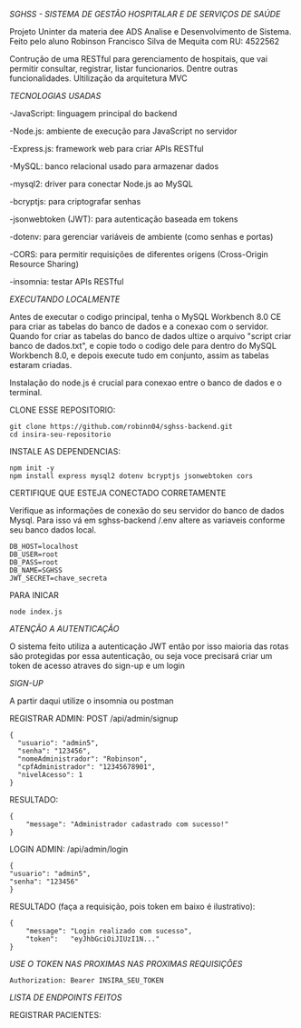 *SGHSS - SISTEMA DE GESTÃO HOSPITALAR E DE SERVIÇOS DE SAÚDE*

Projeto Uninter da materia dee ADS Analise e Desenvolvimento de Sistema. Feito pelo aluno Robinson Francisco Silva de Mequita com RU: 4522562

Contrução de uma RESTful para gerenciamento de hospitais, que vai permitir consultar, registrar, listar funcionarios. Dentre outras funcionalidades. 
Ultilização da arquitetura MVC

*TECNOLOGIAS USADAS*

-JavaScript: linguagem principal do backend

-Node.js: ambiente de execução para JavaScript no servidor

-Express.js: framework web para criar APIs RESTful

-MySQL: banco relacional usado para armazenar dados

-mysql2: driver para conectar Node.js ao MySQL

-bcryptjs: para criptografar senhas

-jsonwebtoken (JWT): para autenticação baseada em tokens

-dotenv: para gerenciar variáveis de ambiente (como senhas e portas)

-CORS: para permitir requisições de diferentes origens (Cross-Origin Resource Sharing)

-insomnia: testar APIs RESTful

*EXECUTANDO LOCALMENTE*

Antes de executar o codigo principal, tenha o MySQL Workbench 8.0 CE para criar as tabelas do banco de dados e a conexao com o servidor.
Quando for criar as tabelas do banco de dados ultize o arquivo "script criar banco de dados.txt", e copie todo o codigo dele para dentro do MySQL Workbench 8.0, 
e depois execute tudo em conjunto, assim as tabelas estaram criadas.

Instalação do node.js é crucial para conexao entre o banco de dados e o terminal. 

CLONE ESSE REPOSITORIO:

    git clone https://github.com/robinn04/sghss-backend.git
    cd insira-seu-repositorio

INSTALE AS DEPENDENCIAS:
    
    npm init -y 
    npm install express mysql2 dotenv bcryptjs jsonwebtoken cors 

CERTIFIQUE QUE ESTEJA CONECTADO CORRETAMENTE

Verifique as informações de conexão do seu servidor do banco de dados Mysql. Para isso vá em sghss-backend
/.env altere as variaveis conforme seu banco dados local.

    DB_HOST=localhost
    DB_USER=root
    DB_PASS=root
    DB_NAME=SGHSS
    JWT_SECRET=chave_secreta

PARA INICAR 

    node index.js

*ATENÇÃO A AUTENTICAÇÃO*

O sistema feito utiliza a autenticação JWT então por isso maioria das rotas são protegidas por essa autenticação, ou seja voce precisará
criar um token de acesso atraves do sign-up e um login

*SIGN-UP*

A partir daqui utilize o insomnia ou postman 

REGISTRAR ADMIN: POST /api/admin/signup
   
    {
      "usuario": "admin5",
      "senha": "123456",
      "nomeAdministrador": "Robinson",
      "cpfAdministrador": "12345678901",
      "nivelAcesso": 1
    }
RESULTADO: 

    {
	    "message": "Administrador cadastrado com sucesso!"
    }

LOGIN ADMIN: /api/admin/login

	{
  	"usuario": "admin5",
  	"senha": "123456"
	}
RESULTADO (faça a requisição, pois token em baixo é ilustrativo): 
	
	{
		"message": "Login realizado com sucesso",
		"token":   "eyJhbGciOiJIUzI1N..."
	}

*USE O TOKEN NAS PROXIMAS NAS PROXIMAS REQUISIÇÕES*

	Authorization: Bearer INSIRA_SEU_TOKEN

*LISTA DE ENDPOINTS FEITOS*

REGISTRAR PACIENTES:







